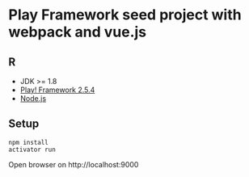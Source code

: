# Play Framework seed project with webpack and vue.js

## R

* JDK >= 1.8
* [Play! Framework 2.5.4](http://www.playframework.com/)
* [Node.js](https://nodejs.org/en/)


## Setup


    npm install
    activator run

Open browser on http://localhost:9000